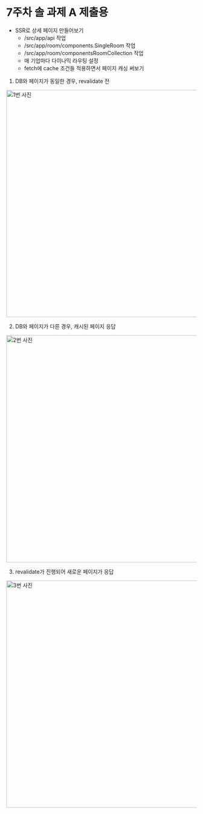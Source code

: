 # 7주차 솔 과제 A 제출용
- SSR로 상세 페이지 만들어보기
  - /src/app/api 작업
  - /src/app/room/components.SingleRoom 작업
  - /src/app/room/componentsRoomCollection 작업  
  - 매 기업마다 다이나믹 라우팅 설정
  - fetch에 cache 조건들 적용하면서 페이지 캐싱 써보기
1. DB와 페이지가 동일한 경우, revalidate 전
<img src="https://github.com/haxr369/gitstudy/assets/53365713/79020553-1bb1-46e6-9a32-ceafe5a9da86" alt="1번 사진" style="width:600px;"/>

2. DB와 페이지가 다른 경우, 캐시된 페이지 응답
<img src="https://github.com/haxr369/gitstudy/assets/53365713/f67eba9b-ed16-4e54-9f64-a78e42284713" alt="2번 사진" style="width:600px;"/>

3. revalidate가 진행되어 새로운 페이지가 응답
<img src="https://github.com/haxr369/gitstudy/assets/53365713/68fe16dc-680c-43b6-85ea-7dfabc3a4613" alt="3번 사진" style="width:600px;"/>
